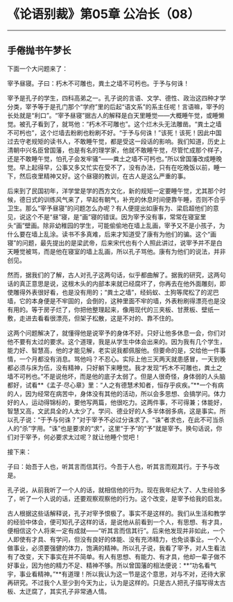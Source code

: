 # 《论语别裁》第05章 公冶长（08）

------

## 手倦抛书午梦长

下面一个大问题来了：

宰予昼寝。子曰：朽木不可雕也，粪土之墙不可杇也。于予与何诛！

宰予是孔子的学生，四科高弟之一。孔子说的言语、文学、德性、政治这四种才学分类，宰予等于是孔门那个“学府”里的后起“语文系”的系主任呢！言语嘛，宰予的长处就是“利口”。“宰予昼寝”据古人的解释是白天里睡觉——大概睡午觉，或睡懒觉。被孔子看到了，就骂他：“朽木不可雕也”。这个烂木头无法雕凿。“粪土之墙不可杇也”，这个烂墙去粉刷也粉刷不好。“于予与何诛！”该死！该死！因此中国过去守老规矩的读书人，不敢睡午觉，都是受这一段话的影响。我们知道，历史上清朝中兴名臣曾国藩，也是有名的理学家，他就不敢睡午觉，尽管忙成那个样子，还是不敢睡午觉，怕孔子会发牢骚“——粪土之墙不可杇也。”所以曾国藩改成睡晚觉。早上起得早，公事又多又忙实在受不了，没有办法，只有在吃晚饭以前，睡一下，然后夜里精神又好。这个昼寝的教训，在古人是这么严重的事。

后来到了民国初年，洋学堂是学的西方文化，新的规矩一定要睡午觉，尤其那个时候，德日式的训练风气来了，早起有朝气，补充的休息时间便靠午睡，否则不合乎卫生。那么“宰予昼寝”的问题怎么办呢？有人便提出如康有为、梁启超他们的意见，说这个不是“昼”寝，是“画”寝的错误。因为宰予没有事，常常在寝室里头“画”壁画。除非幼稚园的学生，可能偷偷地在墙上乱画，宰予又不是小孩子，为什么要在墙上乱涂。读书不多真难，后来才知道受了康有为他们的骗。这个“画寝”的问题，最先提出的是梁武帝，后来宋代也有个人照此讲过，说宰予并不是白天睡觉被骂，而是他在寝室的墙上乱画，所以孔子骂他。康有为他们的说法，并非创见。

然而，据我们的了解，古人对孔子这两句话，似乎都曲解了。据我的研究，这两句话的真正意思是说，这根木头的内部本来就已经腐坏了，你再去在他外面雕刻，即使雕得外表很好看，也是没有用的；“粪土之墙”，经蚂蚁、土狗等爬松了的泥巴墙，它的本身便是不牢固的，会倒的，这种里面不牢的墙，外表粉刷得漂亮也是没有用的。等于房子烂了，你把他整理起来，像用现代的三夹板、甘蔗板、壁纸一敷，走进去看看很漂亮，但架子松散，这是不对的、靠不住的。

这两个问题解决了，就懂得他是说宰予的身体不好。只好让他多休息一会，你们对他不要有太过的要求。这个道理，我是从学生中体会出来的。因为我有几个学生，能力好、智慧高，他的才能见解，老实说我都佩服他。但要命的是，交给他一件事情，一个月都没有消息。骂他吗？不忍心。实际上他三天两天就患感冒，一天到晚都必须与床为伍，没有精神，只好躺下来睡觉。我才发现“朽木不可雕也，粪土之墙不可杇也。”不是说他坏，而是他的底子太弱了。但是人很奇怪，身体弱的人头脑都好，试看**《孟子·尽心章》里：“人之有德慧术知者，恒存乎疢疾。”**一个有病的人，因为经常在病苦中，身体没有其他的活动，所以会多思想、会搞学问。体力好的人，运动得锦标的，要他写两篇，他很吃力。这两件事，不可得兼；体能好，智慧又高，文武具全的人太少了。学问、德业好的人多半体弱多病，这是事实。所以孔子说：“于予与何诛？”对于宰予不必过分诛求了。“诛”者求也，在此不可当杀人的“杀”字用。“诛”也是要求的“求”，这里“于予”的“予”就是宰予。换句话说，你们对于宰予，何必要求太过呢？就让他睡个觉吧！

接下来：

子曰：始吾于人也，听其言而信其行。今吾于人也，听其言而观其行。于予与改是。

孔子说，从前我听了一个人的话，就相信他的行为。现在我年纪大了、人生经验多了，听了一个人说的话，还要观察观察他的行为。这个改变，是宰予给我的启发。

古人根据这些话解释说，孔子对宰予恨极了。事实不是这样的。我们从生活和教学的经验中体会，便可知孔子这样的话，是说他从前看到一个人，有思想、有才具，便相信这个人将来一定有成就——“听其言而信其行”。后来他发现并非如此，一个人即使有才具、有学问，但没有良好的体能、没有充沛精力，也免谈事业。一个人做事业，必须要强健的体力，饱满的精神。所以孔子说，我看了宰予，对人生看法有了改变，天下事实在并不简单。有人有思想、有能力、有才具，他却一辈子做不好事业，因为他的精力不足、精神不够。所以曾国藩的相法便说：**“功名看气宇，事业看精神。”**有道理！所以我认为这一节是这个意思，对与不对，还待大家再研究。不过我个人至少到今天为止，认为是这样的。只是古人把孔子描写得太古板、太迂腐了，其实孔子非常通人情。
